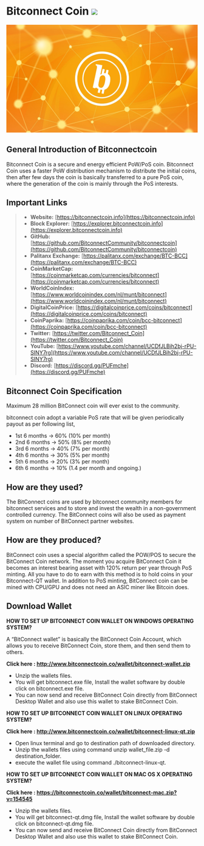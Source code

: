 # Bitconnect Coin <img src="https://d25lcipzij17d.cloudfront.net/badge.svg?id=gh&type=6&v=1.1.0.0&x2=0">

<div style="text-align:center;"><img src="https://github.com/DisasterFaster/bitconnectcoin/blob/master/img/Slide1.JPG" alt="Bitconnect Coin"></div>

## General Introduction of Bitconnectcoin
Bitconnect Coin is a secure and energy efficient PoW/PoS coin. Bitconnect Coin uses a faster PoW distribution mechanism to distribute the initial coins, then after few days the coin is basically transferred to a pure PoS coin, where the generation of the coin is mainly through the PoS interests.

## Important Links

> * __Website:__ [https://bitconnectcoin.info](https://bitconnectcoin.info)
> * __Block Explorer:__ [https://explorer.bitconnectcoin.info](https://explorer.bitconnectcoin.info)
> * __GitHub:__ [https://github.com/BitconnectCommunity/bitconnectcoin](https://github.com/BitconnectCommunity/bitconnectcoin)
> * __Palitanx Exchange:__ [https://palitanx.com/exchange/BTC-BCC](https://palitanx.com/exchange/BTC-BCC)
> * __CoinMarketCap:__ [https://coinmarketcap.com/currencies/bitconnect](https://coinmarketcap.com/currencies/bitconnect)
> * __WorldCoinIndex:__ [https://www.worldcoinindex.com/nl/munt/bitconnect](https://www.worldcoinindex.com/nl/munt/bitconnect)
> * __DigitalCoinPrice:__ [https://digitalcoinprice.com/coins/bitconnect](https://digitalcoinprice.com/coins/bitconnect)
> * __CoinPaprika:__ [https://coinpaprika.com/coin/bcc-bitconnect](https://coinpaprika.com/coin/bcc-bitconnect)
> * __Twitter:__ [https://twitter.com/Bitconnect_Coin](https://twitter.com/Bitconnect_Coin)
> * __YouTube:__ [https://www.youtube.com/channel/UCDfJLBih2bj-rPU-SINY7rg](https://www.youtube.com/channel/UCDfJLBih2bj-rPU-SINY7rg)
> * __Discord:__ [https://discord.gg/PUFmche](https://discord.gg/PUFmche)

## Bitconnect Coin Specification

Maximum 28 million BitConnect coin will ever exist to the community.

bitconnect coin adopt a variable PoS rate that will be given periodically payout as per following list,
- 1st 6 months -> 60% (10% per month)
- 2nd 6 months -> 50% (8% per month)
- 3rd 6 months -> 40% (7% per month)
- 4th 6 months -> 30% (5% per month)
- 5th 6 months -> 20% (3% per month)
- 6th 6 months -> 10% (1.4 per month and ongoing.)

## How are they used?
The BitConnect coins are used by bitconnect community members for bitconnect services and to store and invest the wealth in a non-government controlled currency. The BitConnect coins will also be used  as payment system on number of BitConnect partner websites.

## How are they produced?
BitConnect coin uses a special algorithm called the POW/POS to secure the BitConnect Coin network. The moment you acquire BitConnect Coin it becomes an interest bearing asset with 120% return per year through PoS minting. All you have to do to earn with this method is to hold coins in your Bitconnect-QT wallet. In addition to PoS minting, BitConnect coin can be mined with CPU/GPU and does not need an ASIC miner like Bitcoin does.

## Download Wallet
<b>HOW TO SET UP BITCONNECT COIN WALLET ON WINDOWS OPERATING SYSTEM?</b>

A “BitConnect wallet” is basically the BitConnect Coin Account, which allows you to receive BitConnect Coin, store them, and then send them to others.

<b>Click here : http://www.bitconnectcoin.co/wallet/bitconnect-wallet.zip</b>
- Unzip the wallets files.
- You will get bitconnect.exe file, Install the wallet software by double click on bitconnect.exe file.
- You can now send and receive BitConnect Coin directly from BitConnect Desktop Wallet and also use this wallet to stake BitConnect Coin.

<b> HOW TO SET UP BITCONNECT COIN WALLET ON LINUX OPERATING SYSTEM?</b> 

<b>Click here : http://www.bitconnectcoin.co/wallet/bitconnect-linux-qt.zip</b>

- Open linux terminal and go to destination path of downloaded directory.
- Unzip the wallets files using command unzip wallet_file.zip -d destination_folder.
- execute the wallet file using command ./bitconnect-linux-qt.

<b>HOW TO SET UP BITCONNECT COIN WALLET ON MAC OS X OPERATING SYSTEM?</b>

<b>Click here : https://bitconnectcoin.co/wallet/bitconnect-mac.zip?v=154545</b>

- Unzip the wallets files.
- You will get bitconnect-qt.dmg file, Install the wallet software by double click on bitconnect-qt.dmg file.
- You can now send and receive BitConnect Coin directly from BitConnect Desktop Wallet and also use this wallet to stake BitConnect   Coin.



